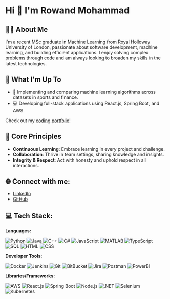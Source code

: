 # Hi 👋 I'm Rowand Mohammad

## 🧑‍💻 About Me

I'm a recent MSc graduate in Machine Learning from Royal Holloway University of London, passionate about software development, machine learning, and building efficient applications. I enjoy solving complex problems through code and am always looking to broaden my skills in the latest technologies.

## 🚀 What I'm Up To

- 🤖 Implementing and comparing machine learning algorithms across datasets in sports and finance.
- 💻 Developing full-stack applications using React.js, Spring Boot, and AWS.

Check out my [coding portfolio](https://rowandsmohammad.com)!

## 🌱 Core Principles

- **Continuous Learning**: Embrace learning in every project and challenge.
- **Collaboration**: Thrive in team settings, sharing knowledge and insights.
- **Integrity & Respect**: Act with honesty and uphold respect in all interactions.

## 🌐 Connect with me:
- [LinkedIn](https://www.linkedin.com/in/rowandmohammad/)
- [GitHub](https://github.com/RowandMohammad)

## 💻 Tech Stack:
**Languages:**

![Python](https://img.shields.io/badge/Python-3776AB?style=for-the-badge&logo=python&logoColor=white)
![Java](https://img.shields.io/badge/Java-007396?style=for-the-badge&logo=java&logoColor=white)
![C++](https://img.shields.io/badge/C++-00599C?style=for-the-badge&logo=c%2B%2B&logoColor=white)
![C#](https://img.shields.io/badge/C%23-239120?style=for-the-badge&logo=c-sharp&logoColor=white)
![JavaScript](https://img.shields.io/badge/JavaScript-F7DF1E?style=for-the-badge&logo=javascript&logoColor=black)
![MATLAB](https://img.shields.io/badge/MATLAB-0076A8?style=for-the-badge&logo=mathworks&logoColor=white)
![TypeScript](https://img.shields.io/badge/TypeScript-3178C6?style=for-the-badge&logo=typescript&logoColor=white)
![SQL](https://img.shields.io/badge/SQL-4479A1?style=for-the-badge&logo=postgresql&logoColor=white)
![HTML](https://img.shields.io/badge/HTML5-E34F26?style=for-the-badge&logo=html5&logoColor=white)
![CSS](https://img.shields.io/badge/CSS3-1572B6?style=for-the-badge&logo=css3&logoColor=white)

**Developer Tools:**

![Docker](https://img.shields.io/badge/Docker-2496ED?style=for-the-badge&logo=docker&logoColor=white)
![Jenkins](https://img.shields.io/badge/Jenkins-D24939?style=for-the-badge&logo=jenkins&logoColor=white)
![Git](https://img.shields.io/badge/Git-F05032?style=for-the-badge&logo=git&logoColor=white)
![BitBucket](https://img.shields.io/badge/BitBucket-0052CC?style=for-the-badge&logo=bitbucket&logoColor=white)
![Jira](https://img.shields.io/badge/Jira-0052CC?style=for-the-badge&logo=jira&logoColor=white)
![Postman](https://img.shields.io/badge/Postman-FF6C37?style=for-the-badge&logo=postman&logoColor=white)
![PowerBI](https://img.shields.io/badge/PowerBI-F2C811?style=for-the-badge&logo=powerbi&logoColor=black)

**Libraries/Frameworks:**

![AWS](https://img.shields.io/badge/AWS-232F3E?style=for-the-badge&logo=amazon-aws&logoColor=white)
![React.js](https://img.shields.io/badge/React-61DAFB?style=for-the-badge&logo=react&logoColor=black)
![Spring Boot](https://img.shields.io/badge/Spring%20Boot-6DB33F?style=for-the-badge&logo=spring-boot&logoColor=white)
![Node.js](https://img.shields.io/badge/Node.js-339933?style=for-the-badge&logo=node.js&logoColor=white)
![.NET](https://img.shields.io/badge/.NET-512BD4?style=for-the-badge&logo=.net&logoColor=white)
![Selenium](https://img.shields.io/badge/Selenium-43B02A?style=for-the-badge&logo=selenium&logoColor=white)
![Kubernetes](https://img.shields.io/badge/Kubernetes-326CE5?style=for-the-badge&logo=kubernetes&logoColor=white)

